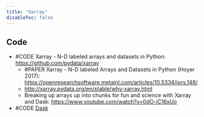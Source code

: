 ```yaml
---
title: "Xarray"
disableToc: false 
---
```


## Code
- #CODE Xarray - N-D labeled arrays and datasets in Python: https://github.com/pydata/xarray
	- #PAPER Xarray - N-D labeled Arrays and Datasets in Python (Hoyer 2017): https://openresearchsoftware.metajnl.com/articles/10.5334/jors.148/
	- http://xarray.pydata.org/en/stable/why-xarray.html
	- Breaking up arrays up into chunks for fun and science with Xarray and Dask: https://www.youtube.com/watch?v=0dO-iC16xUo
- #CODE [Dask](AI/Data%20Science,%20Data%20Engineering/Dask.md)